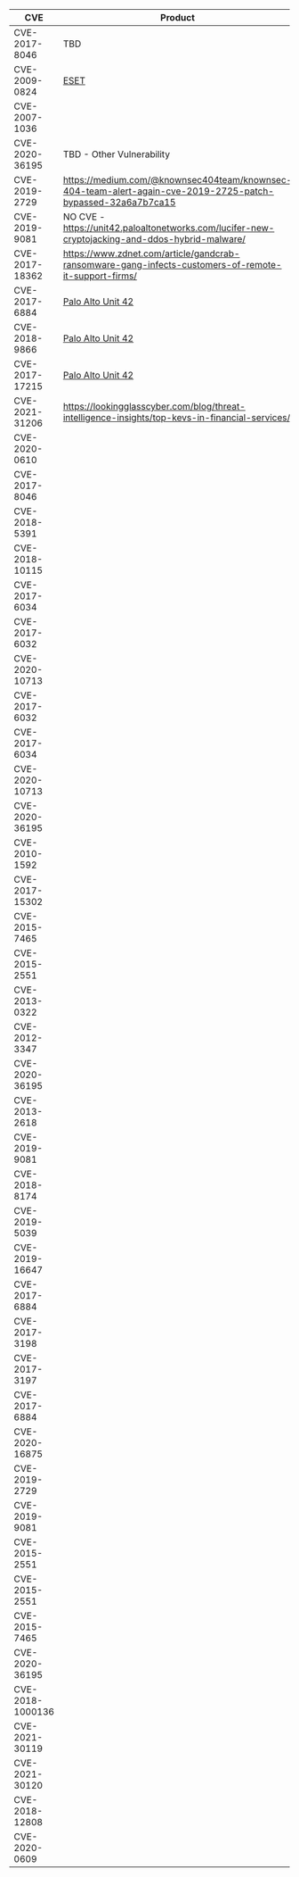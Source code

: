 |CVE|Product|Exploitation Evidence|Patch|
|---|-------|-------------|----|
|CVE-2017-8046|TBD|[Redhat](https://access.redhat.com/errata/RHSA-2018:2405)|
|CVE-2009-0824|[ESET](https://www.welivesecurity.com/2022/01/11/signed-kernel-drivers-unguarded-gateway-windows-core/)|TBD|
|CVE-2007-1036|
|CVE-2020-36195|TBD - Other Vulnerability|
|CVE-2019-2729|https://medium.com/@knownsec404team/knownsec-404-team-alert-again-cve-2019-2725-patch-bypassed-32a6a7b7ca15|https://www.oracle.com/security-alerts/alert-cve-2019-2729.html|
|CVE-2019-9081|NO CVE - https://unit42.paloaltonetworks.com/lucifer-new-cryptojacking-and-ddos-hybrid-malware/|https://security.snyk.io/vuln/SNYK-PHP-LARAVELFRAMEWORK-174529|
|CVE-2017-18362|https://www.zdnet.com/article/gandcrab-ransomware-gang-infects-customers-of-remote-it-support-firms/|https://helpdesk.kaseya.com/hc/en-gb/articles/360022564252-Connectwise-API-Vulnerability|
|CVE-2017-6884|[Palo Alto Unit 42](https://unit42.paloaltonetworks.com/unit42-multi-exploit-iotlinux-botnets-mirai-gafgyt-target-apache-struts-sonicwall/)|[EOL Product](https://www.zyxelguard.com/Zyxel-EOL.asp)|
|CVE-2018-9866|[Palo Alto Unit 42](https://unit42.paloaltonetworks.com/unit42-multi-exploit-iotlinux-botnets-mirai-gafgyt-target-apache-struts-sonicwall/)|https://psirt.global.sonicwall.com/vuln-detail/SNWLID-2018-0007|
|CVE-2017-17215|[Palo Alto Unit 42](https://unit42.paloaltonetworks.com/unit42-multi-exploit-iotlinux-botnets-mirai-gafgyt-target-apache-struts-sonicwall/)|
|CVE-2021-31206|https://lookingglasscyber.com/blog/threat-intelligence-insights/top-kevs-in-financial-services/|
|CVE-2020-0610|
|CVE-2017-8046|
|CVE-2018-5391|
|CVE-2018-10115|
|CVE-2017-6034|
|CVE-2017-6032|
|CVE-2020-10713|
|CVE-2017-6032|
|CVE-2017-6034|
|CVE-2020-10713|
|CVE-2020-36195|
|CVE-2010-1592|
|CVE-2017-15302|
|CVE-2015-7465|
|CVE-2015-2551|
|CVE-2013-0322|
|CVE-2012-3347|
|CVE-2020-36195|
|CVE-2013-2618|
|CVE-2019-9081|
|CVE-2018-8174|
|CVE-2019-5039|
|CVE-2019-16647|
|CVE-2017-6884|
|CVE-2017-3198|
|CVE-2017-3197|
|CVE-2017-6884|
|CVE-2020-16875|
|CVE-2019-2729|
|CVE-2019-9081|
|CVE-2015-2551|
|CVE-2015-2551|
|CVE-2015-7465|
|CVE-2020-36195|
|CVE-2018-1000136|
|CVE-2021-30119|
|CVE-2021-30120|
|CVE-2018-12808|
|CVE-2020-0609|
